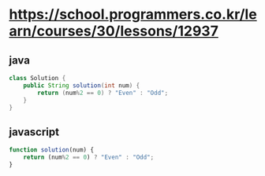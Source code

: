 # https://school.programmers.co.kr/learn/courses/30/lessons/12937
## java
```java
class Solution {
    public String solution(int num) {
        return (num%2 == 0) ? "Even" : "Odd";
    }
}
```
## javascript
```js
function solution(num) {
    return (num%2 == 0) ? "Even" : "Odd";
}
```
